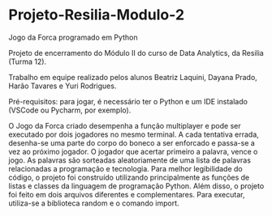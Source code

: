 # Projeto-Resilia-Modulo-2

Jogo da Forca programado em Python

Projeto de encerramento do Módulo II do curso de Data Analytics, da Resilia (Turma 12).

Trabalho em equipe realizado pelos alunos Beatriz Laquini, Dayana Prado, Harão Tavares e Yuri Rodrigues.

Pré-requisitos: para jogar, é necessário ter o Python e um IDE instalado (VSCode ou Pycharm, por exemplo).

O Jogo da Forca criado desempenha a função multiplayer e pode ser executado por dois jogadores no mesmo terminal. A cada tentativa errada, desenha-se uma parte do corpo do boneco a ser enforcado e passa-se a vez ao próximo jogador. O jogador que acertar primeiro a palavra, vence o jogo. As palavras são sorteadas aleatoriamente de uma lista de palavras relacionadas a programação e tecnologia.
Para melhor legibilidade do código, o projeto foi construído utilizando principalmente as funções de listas e classes da linguagem de programação Python. Além disso, o projeto foi feito em dois arquivos diferentes e complementares. Para executar, utiliza-se a biblioteca random e o comando import.
